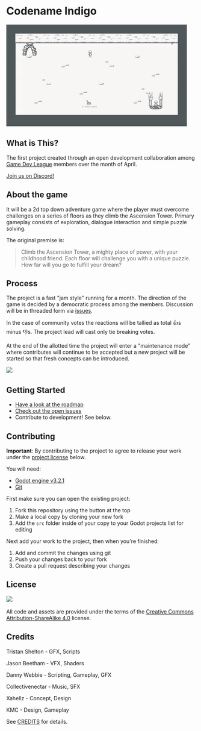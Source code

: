 # Codename Indigo

![Gameplay Preview](preview.gif)

## What is This?
The first project created through an open development collaboration among [Game Dev League](https://discordapp.com/invite/gamedev) members over the month of April.

[Join us on Discord!](https://discord.gg/XQbCY3)

## About the game
It will be a 2d top down adventure game where the player must overcome challenges on a series of floors as they climb the Ascension Tower. Primary gameplay consists of exploration, dialogue interaction and simple puzzle solving.

The original premise is:
> Climb the Ascension Tower, a mighty place of power, with your childhood friend. Each floor will challenge you with a unique puzzle. How far will you go to fulfill your dream?

## Process
The project is a fast "jam style" running for a month. The direction of the game is decided by a democratic process among the members. Discussion will be in threaded form via [issues](https://github.com/GDL-Collaborators/indigo/issues).

In the case of community votes the reactions will be tallied as total :+1:s minus :-1:s. The project lead will cast only tie breaking votes.

At the end of the allotted time the project will enter a "maintenance mode" where contributes will continue to be accepted but a new project will be started so that fresh concepts can be introduced.

![](http://s.mmgo.io/t/Br4A)

## Getting Started
* [Have a look at the roadmap](https://github.com/GDL-Collaborators/indigo/projects/2)
* [Check out the open issues](https://github.com/GDL-Collaborators/indigo/issues)
* Contribute to development! See below.

## Contributing
**Important**: By contributing to the project to agree to release your work under the [project license](#License) below.

You will need:
* [Godot engine v3.2.1](https://godotengine.org/download)
* [Git](https://git-scm.com/)

First make sure you can open the existing project:
1. Fork this repository using the button at the top
2. Make a local copy by cloning your new fork
3. Add the `src` folder inside of your copy to your Godot projects list for editing

Next add your work to the project, then when you're finished:
1. Add and commit the changes using git
2. Push your changes back to your fork
3. Create a pull request describing your changes

## License
![](https://i.creativecommons.org/l/by-sa/4.0/88x31.png)

All code and assets are provided under the terms of the [Creative Commons Attribution-ShareAlike 4.0](http://creativecommons.org/licenses/by-sa/4.0/) license.

## Credits
Tristan Shelton - GFX, Scripts

Jason Beetham - VFX, Shaders

Danny Webbie - Scripting, Gameplay, GFX

Collectivenectar - Music, SFX

Xahellz - Concept, Design

KMC - Design, Gameplay

See [CREDITS](CREDITS.md) for details.

